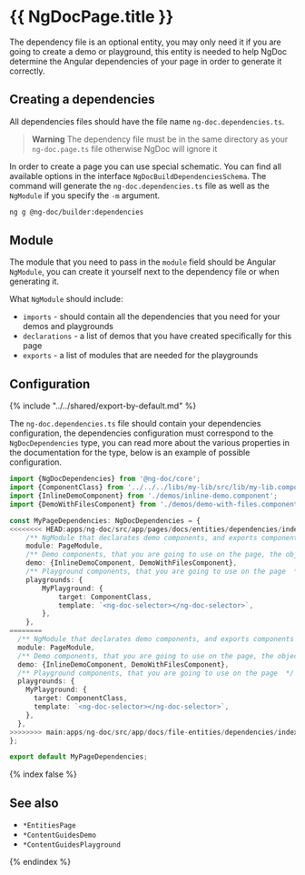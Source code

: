 # {{ NgDocPage.title }}

The dependency file is an optional entity, you may only need it if you are going to create a demo
or playground, this entity is needed to help NgDoc determine the Angular dependencies of your page
in order to generate it correctly.

## Creating a dependencies

All dependencies files should have the file name `ng-doc.dependencies.ts`.

> **Warning**
> The dependency file must be in the same directory as your `ng-doc.page.ts` file otherwise NgDoc
> will ignore it

In order to create a page you can use special schematic. You can find all available options in
the interface `NgDocBuildDependenciesSchema`.
The command will generate the `ng-doc.dependencies.ts` file as well as the `NgModule` if you specify
the `-m` argument.

```bash
ng g @ng-doc/builder:dependencies
```

## Module

The module that you need to pass in the `module` field should be Angular `NgModule`, you can create
it yourself next to the dependency file or when generating it.

What `NgModule` should include:

- `imports` - should contain all the dependencies that you need for your demos and playgrounds
- `declarations` - a list of demos that you have created specifically for this page
- `exports` - a list of modules that are needed for the playgrounds


## Configuration

{% include "../../shared/export-by-default.md" %}

The `ng-doc.dependencies.ts` file should contain your dependencies configuration,
the dependencies configuration must correspond to the `NgDocDependencies` type, you can read more
about the various
properties in the documentation for the type, below is an example of possible configuration.

```typescript fileName="ng-doc.dependencies.ts"
import {NgDocDependencies} from '@ng-doc/core';
import {ComponentClass} from '../../../libs/my-lib/src/lib/my-lib.component';
import {InlineDemoComponent} from './demos/inline-demo.component';
import {DemoWithFilesComponent} from './demos/demo-with-files.component';

const MyPageDependencies: NgDocDependencies = {
<<<<<<<< HEAD:apps/ng-doc/src/app/pages/docs/entities/dependencies/index.md
	/** NgModule that declarates demo components, and exports components that are using in the playgrounds */
	module: PageModule,
	/** Demo components, that you are going to use on the page, the object key should be Class name, and value Class constructor  */
	demo: {InlineDemoComponent, DemoWithFilesComponent},
	/** Playground components, that you are going to use on the page  */
	playgrounds: {
		MyPlayground: {
			target: ComponentClass,
			template: `<ng-doc-selector></ng-doc-selector>`,
		},
	},
========
  /** NgModule that declarates demo components, and exports components that are using in the playgrounds */
  module: PageModule,
  /** Demo components, that you are going to use on the page, the object key should be Class name, and value Class constructor  */
  demo: {InlineDemoComponent, DemoWithFilesComponent},
  /** Playground components, that you are going to use on the page  */
  playgrounds: {
    MyPlayground: {
      target: ComponentClass,
      template: `<ng-doc-selector></ng-doc-selector>`,
    },
  },
>>>>>>>> main:apps/ng-doc/src/app/docs/file-entities/dependencies/index.md
};

export default MyPageDependencies;
```

{% index false %}

## See also

- `*EntitiesPage`
- `*ContentGuidesDemo`
- `*ContentGuidesPlayground`

{% endindex %}
